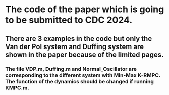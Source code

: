 # The code of the paper which is going to be submitted to CDC 2024.
## There are 3 examples in the code but only the Van der Pol system and Duffing system are shown in the paper because of the limited pages.
### The file VDP.m, Duffing.m and Normal_Oscillator are corresponding to the different system with Min-Max K-RMPC. The function of the dynamics should be changed if running KMPC.m.
